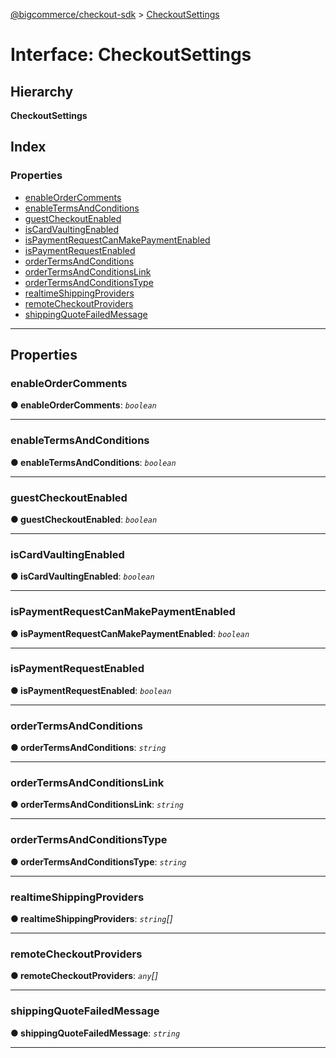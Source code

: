 [@bigcommerce/checkout-sdk](../README.md) > [CheckoutSettings](../interfaces/checkoutsettings.md)

# Interface: CheckoutSettings

## Hierarchy

**CheckoutSettings**

## Index

### Properties

* [enableOrderComments](checkoutsettings.md#enableordercomments)
* [enableTermsAndConditions](checkoutsettings.md#enabletermsandconditions)
* [guestCheckoutEnabled](checkoutsettings.md#guestcheckoutenabled)
* [isCardVaultingEnabled](checkoutsettings.md#iscardvaultingenabled)
* [isPaymentRequestCanMakePaymentEnabled](checkoutsettings.md#ispaymentrequestcanmakepaymentenabled)
* [isPaymentRequestEnabled](checkoutsettings.md#ispaymentrequestenabled)
* [orderTermsAndConditions](checkoutsettings.md#ordertermsandconditions)
* [orderTermsAndConditionsLink](checkoutsettings.md#ordertermsandconditionslink)
* [orderTermsAndConditionsType](checkoutsettings.md#ordertermsandconditionstype)
* [realtimeShippingProviders](checkoutsettings.md#realtimeshippingproviders)
* [remoteCheckoutProviders](checkoutsettings.md#remotecheckoutproviders)
* [shippingQuoteFailedMessage](checkoutsettings.md#shippingquotefailedmessage)

---

## Properties

<a id="enableordercomments"></a>

###  enableOrderComments

**● enableOrderComments**: *`boolean`*

___
<a id="enabletermsandconditions"></a>

###  enableTermsAndConditions

**● enableTermsAndConditions**: *`boolean`*

___
<a id="guestcheckoutenabled"></a>

###  guestCheckoutEnabled

**● guestCheckoutEnabled**: *`boolean`*

___
<a id="iscardvaultingenabled"></a>

###  isCardVaultingEnabled

**● isCardVaultingEnabled**: *`boolean`*

___
<a id="ispaymentrequestcanmakepaymentenabled"></a>

###  isPaymentRequestCanMakePaymentEnabled

**● isPaymentRequestCanMakePaymentEnabled**: *`boolean`*

___
<a id="ispaymentrequestenabled"></a>

###  isPaymentRequestEnabled

**● isPaymentRequestEnabled**: *`boolean`*

___
<a id="ordertermsandconditions"></a>

###  orderTermsAndConditions

**● orderTermsAndConditions**: *`string`*

___
<a id="ordertermsandconditionslink"></a>

###  orderTermsAndConditionsLink

**● orderTermsAndConditionsLink**: *`string`*

___
<a id="ordertermsandconditionstype"></a>

###  orderTermsAndConditionsType

**● orderTermsAndConditionsType**: *`string`*

___
<a id="realtimeshippingproviders"></a>

###  realtimeShippingProviders

**● realtimeShippingProviders**: *`string`[]*

___
<a id="remotecheckoutproviders"></a>

###  remoteCheckoutProviders

**● remoteCheckoutProviders**: *`any`[]*

___
<a id="shippingquotefailedmessage"></a>

###  shippingQuoteFailedMessage

**● shippingQuoteFailedMessage**: *`string`*

___

